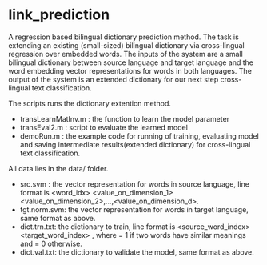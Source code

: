 # link_prediction
A regression based bilingual dictionary prediction method. The task is extending an existing (small-sized) bilingual dictionary via cross-lingual regression over embedded words. The inputs of the system are a small bilingual dictionary between source language and target language and the word embedding vector representations for words in both languages. The output of the system is an extended dictionary for our next step cross-lingual text classification.

The scripts runs the dictionary extention method. 
- transLearnMatInv.m : the function to learn the model parameter
- transEval2.m : script to evaluate the learned model
- demoRun.m : the example code for running of training, evaluating model and saving intermediate results(extended dictionary) for cross-lingual text classification.

All data lies in the data/ folder.
- src.svm : the vector representation for words in source language, line format is <word_idx> <value_on_dimension_1> <value_on_dimension_2>,...,<value_on_dimension_d>.
- tgt.norm.svm: the vector representation for words in target language, same format as above.
- dict.trn.txt: the dictionary to train, line format is <source_word_index> <target_word_index> <label>, where <label> = 1 if two words have similar meanings and <label> = 0 otherwise.
- dict.val.txt: the dictionary to validate the model, same format as above.

